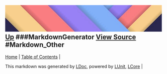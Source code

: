 ![](../Content/LDoc-banner-small.png "")
[Up](MarkdownGenerator.md)
###MarkdownGenerator
[View Source](MarkdownGenerator.md)
#Markdown_Other
---

[Home](../../README.md) | [Table of Contents](../../TableOfContents.md) | 


This markdown was generated by [LDoc](https://github.com/CodeSingularity/LDoc), powered by [LUnit](https://github.com/CodeSingularity/LUnit), [LCore](https://github.com/CodeSingularity/LCore) | 

